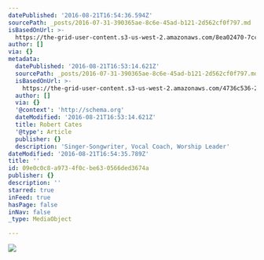 ```yaml
---
datePublished: '2016-08-21T16:54:36.594Z'
sourcePath: _posts/2016-07-31-390365ae-8c6e-45ad-b121-2d562cf0f797.md
isBasedOnUrl: >-
  https://the-grid-user-content.s3-us-west-2.amazonaws.com/8ea02470-7ccb-401a-98c1-9e3a70ab0e24.png
author: []
via: {}
metadata:
  datePublished: '2016-08-21T16:53:14.621Z'
  sourcePath: _posts/2016-07-31-390365ae-8c6e-45ad-b121-2d562cf0f797.md
  isBasedOnUrl: >-
    https://the-grid-user-content.s3-us-west-2.amazonaws.com/4736c536-212d-4579-bc12-31788a1a5c89.png
  author: []
  via: {}
  '@context': 'http://schema.org'
  dateModified: '2016-08-21T16:53:14.621Z'
  title: Robert Cates
  '@type': Article
  publisher: {}
  description: 'Singer-Songwriter, Vocal Coach, Worship Leader'
dateModified: '2016-08-21T16:54:35.789Z'
title: ''
id: 09e0c0c8-a973-4f0c-be63-0566ded3674a
publisher: {}
description: ''
starred: true
inFeed: true
hasPage: false
inNav: false
_type: MediaObject

---
```

![](https://imgflo.herokuapp.com/graph/vahj1ThiexotieMo/ded1583bb389f59b609300132000448c/croprotate.png?cropheight=2883&cropwidth=5394&degrees=0&input=https%3A%2F%2Fthe-grid-user-content.s3-us-west-2.amazonaws.com%2F8ea02470-7ccb-401a-98c1-9e3a70ab0e24.png&x=191&y=0)
